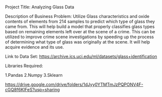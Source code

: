 Project Title: Analyzing Glass Data

Description of Business Problem: Utilize Glass characteristics and oxide contents of elements from 214 samples to predict which type of glass they came from. This will help build a model that properly classifies glass types based on remaining elements left over at the scene of a crime. This can be utilized to improve crime scene investigations by speeding up the process of determining what type of glass was originally at the scene. It will help acquire evidence and its use.

Link to Data Set: https://archive.ics.uci.edu/ml/datasets/glass+identification

Libraries Required:

1.Pandas
2.Numpy
3.Sklearn

https://drive.google.com/drive/folders/1dJyy0YTMTmJzPQPONV4F-cGQ8f6KIFeS?usp=sharing
